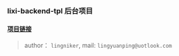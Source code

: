 ### lixi-backend-tpl 后台项目


#### <a href="https://github.com/lixi-ui/lixi-backend-tpl" target="_blank">项目链接</a>

> author： `lingniker`,  mail: `lingyuanping@uotlook.com`
